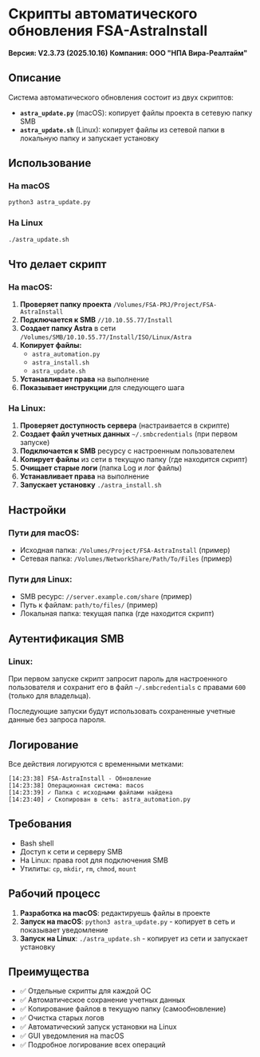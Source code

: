 # Скрипты автоматического обновления FSA-AstraInstall
**Версия: V2.3.73 (2025.10.16)**
**Компания: ООО "НПА Вира-Реалтайм"**

## Описание

Система автоматического обновления состоит из двух скриптов:

- **`astra_update.py`** (macOS): копирует файлы проекта в сетевую папку SMB
- **`astra_update.sh`** (Linux): копирует файлы из сетевой папки в локальную папку и запускает установку

## Использование

### На macOS
```bash
python3 astra_update.py
```

### На Linux
```bash
./astra_update.sh
```

## Что делает скрипт

### На macOS:
1. **Проверяет папку проекта** `/Volumes/FSA-PRJ/Project/FSA-AstraInstall`
2. **Подключается к SMB** `//10.10.55.77/Install`
3. **Создает папку Astra** в сети `/Volumes/SMB/10.10.55.77/Install/ISO/Linux/Astra`
4. **Копирует файлы:**
   - `astra_automation.py`
   - `astra_install.sh`
   - `astra_update.sh`
5. **Устанавливает права** на выполнение
6. **Показывает инструкции** для следующего шага

### На Linux:
1. **Проверяет доступность сервера** (настраивается в скрипте)
2. **Создает файл учетных данных** `~/.smbcredentials` (при первом запуске)
3. **Подключается к SMB** ресурсу с настроенным пользователем
4. **Копирует файлы** из сети в текущую папку (где находится скрипт)
5. **Очищает старые логи** (папка Log и лог файлы)
6. **Устанавливает права** на выполнение
7. **Запускает установку** `./astra_install.sh`

## Настройки

### Пути для macOS:
- Исходная папка: `/Volumes/Project/FSA-AstraInstall` (пример)
- Сетевая папка: `/Volumes/NetworkShare/Path/To/Files` (пример)

### Пути для Linux:
- SMB ресурс: `//server.example.com/share` (пример)
- Путь к файлам: `path/to/files/` (пример)
- Локальная папка: текущая папка (где находится скрипт)

## Аутентификация SMB

### Linux:
При первом запуске скрипт запросит пароль для настроенного пользователя и сохранит его в файл `~/.smbcredentials` с правами `600` (только для владельца).

Последующие запуски будут использовать сохраненные учетные данные без запроса пароля.

## Логирование

Все действия логируются с временными метками:
```
[14:23:38] FSA-AstraInstall - Обновление
[14:23:38] Операционная система: macos
[14:23:39] ✓ Папка с исходными файлами найдена
[14:23:40] ✓ Скопирован в сеть: astra_automation.py
```

## Требования

- Bash shell
- Доступ к сети и серверу SMB
- На Linux: права root для подключения SMB
- Утилиты: `cp`, `mkdir`, `rm`, `chmod`, `mount`

## Рабочий процесс

1. **Разработка на macOS**: редактируешь файлы в проекте
2. **Запуск на macOS**: `python3 astra_update.py` - копирует в сеть и показывает уведомление
3. **Запуск на Linux**: `./astra_update.sh` - копирует из сети и запускает установку

## Преимущества

- ✅ Отдельные скрипты для каждой ОС
- ✅ Автоматическое сохранение учетных данных
- ✅ Копирование файлов в текущую папку (самообновление)
- ✅ Очистка старых логов
- ✅ Автоматический запуск установки на Linux
- ✅ GUI уведомления на macOS
- ✅ Подробное логирование всех операций